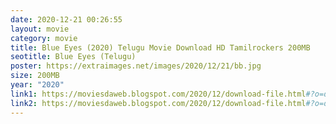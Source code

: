 ```yaml
---
date: 2020-12-21 00:26:55
layout: movie
category: movie
title: Blue Eyes (2020) Telugu Movie Download HD Tamilrockers 200MB
seotitle: Blue Eyes (Telugu)
poster: https://extraimages.net/images/2020/12/21/bb.jpg
size: 200MB
year: "2020"
link1: https://moviesdaweb.blogspot.com/2020/12/download-file.html#?o=d6a760d4c3448692487e3ca70b92cf8fce4967925c139ab3bb6708bac2b98ecd14c9f18cde2d6c85fb8588d0e4d82ef106b706e11bdf96528007685f15b39efd91c89d78dff263a1f6d1882a99f6329d8014520073fd2b9799235d154401dc87e8beda9507e8418c
link2: https://moviesdaweb.blogspot.com/2020/12/download-file.html#?o=d6a760d4c3448692487e3ca70b92cf8fce4967925c139ab3bb6708bac2b98ecd14c9f18cde2d6c85fb8588d0e4d82ef106b706e11bdf96528007685f15b39efd91c89d78dff263a1f6d1882a99f6329d8014520073fd2b9799235d154401dc87e8beda9507e8418c
---
```


